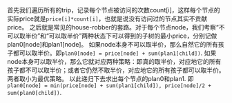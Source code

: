 首先我们遍历所有的trip，记录每个节点被访问的次数count[i]，这样每个节点的实际price就是`price[i]*count[i]`，也就是说没有访问过的节点其实不贡献price。
之后就是常见的house-robber的套路。对于每个节点node，我们考察“不可以取半价”和“可以取半价”两种状态下可以得到的子树的最小price，分别记做plan0[node]和plan1[node]。
如果node本身不可以取半价，那么自然它的所有孩子都可以取半价。即`plan0[node] = price[node] + sum(plan1[child])`.
如果node本身可以取半价，那么它就对应两种策略：即真的取半价，对应地它的所有孩子都不可以取半价；或者它仍然不取半价，对应地它的所有孩子都可以取半价。两者取小为最优策略。
以此递归下去求出每个节点的plan0和plan1. 即`plan0[node] = min(price[node] + sum(plan1[child]), price[node]/2 + sum(plan0[child])`.
